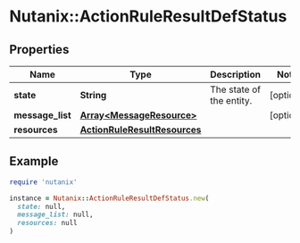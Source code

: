 # Nutanix::ActionRuleResultDefStatus

## Properties

| Name | Type | Description | Notes |
| ---- | ---- | ----------- | ----- |
| **state** | **String** | The state of the entity. | [optional] |
| **message_list** | [**Array&lt;MessageResource&gt;**](MessageResource.md) |  | [optional] |
| **resources** | [**ActionRuleResultResources**](ActionRuleResultResources.md) |  |  |

## Example

```ruby
require 'nutanix'

instance = Nutanix::ActionRuleResultDefStatus.new(
  state: null,
  message_list: null,
  resources: null
)
```

